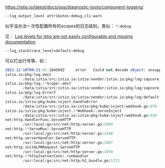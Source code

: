 

https://istio.io/latest/docs/ops/diagnostic-tools/component-logging/

```sh
--log_output_level attributes:debug,cli:warn
```

似乎没办法一次性配置所有的scopes的日志级别，类似： `*:debug`

见： [Log levels for Istio are not easily configurable and missing documentation](https://github.com/istio/istio/issues/11847)



 ```sh
 --log_stacktrace_level=default:debug
 ```

可以打出行号等，如：

```s
2021-12-10T09:21:02.184569Z     error   Could not decode object: unsupported type :&TypeMeta{Kind:Pod,APIVersion:v1,}
istio.io/pkg/log.emit
        /data/istio/src/istio.io/istio/vendor/istio.io/pkg/log/zapcore_handler.go:162
istio.io/pkg/log.(*Scope).emit
        /data/istio/src/istio.io/istio/vendor/istio.io/pkg/log/zapcore_handler.go:176
istio.io/pkg/log.Errorf
        /data/istio/src/istio.io/istio/vendor/istio.io/pkg/log/default.go:76
istio.io/istio/pkg/kube/inject.handleError
        /data/istio/src/istio.io/istio/pkg/kube/inject/webhook.go:970
istio.io/istio/pkg/kube/inject.(*Webhook).serveInject
        /data/istio/src/istio.io/istio/pkg/kube/inject/webhook.go:939
net/http.HandlerFunc.ServeHTTP
        /usr/local/go/src/net/http/server.go:2069
net/http.(*ServeMux).ServeHTTP
        /usr/local/go/src/net/http/server.go:2448
net/http.serverHandler.ServeHTTP
        /usr/local/go/src/net/http/server.go:2887
net/http.initALPNRequest.ServeHTTP
        /usr/local/go/src/net/http/server.go:3459
net/http.(*http2serverConn).runHandler
        /usr/local/go/src/net/http/h2_bundle.go:5723
```





